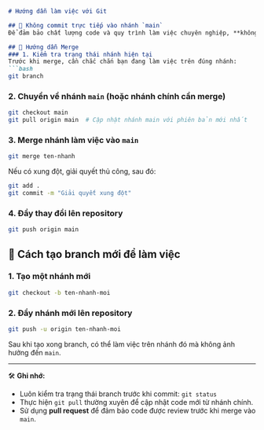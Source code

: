 

```markdown
# Hướng dẫn làm việc với Git

## 🚫 Không commit trực tiếp vào nhánh `main`
Để đảm bảo chất lượng code và quy trình làm việc chuyên nghiệp, **không commit trực tiếp** vào nhánh `main`. Hãy sử dụng **branch** riêng cho từng tính năng hoặc lỗi cần sửa.

## 🔀 Hướng dẫn Merge
### 1. Kiểm tra trạng thái nhánh hiện tại
Trước khi merge, cần chắc chắn bạn đang làm việc trên đúng nhánh:
```bash
git branch
```

### 2. Chuyển về nhánh `main` (hoặc nhánh chính cần merge)
```bash
git checkout main
git pull origin main  # Cập nhật nhánh main với phiên bản mới nhất
```

### 3. Merge nhánh làm việc vào `main`
```bash
git merge ten-nhanh
```

Nếu có xung đột, giải quyết thủ công, sau đó:
```bash
git add .
git commit -m "Giải quyết xung đột"
```

### 4. Đẩy thay đổi lên repository
```bash
git push origin main
```

## 🌿 Cách tạo branch mới để làm việc
### 1. Tạo một nhánh mới
```bash
git checkout -b ten-nhanh-moi
```

### 2. Đẩy nhánh mới lên repository
```bash
git push -u origin ten-nhanh-moi
```

Sau khi tạo xong branch, có thể làm việc trên nhánh đó mà không ảnh hưởng đến `main`.

---

🛠 **Ghi nhớ:**  
- Luôn kiểm tra trạng thái branch trước khi commit: `git status`
- Thực hiện `git pull` thường xuyên để cập nhật code mới từ nhánh chính.
- Sử dụng **pull request** để đảm bảo code được review trước khi merge vào `main`.

